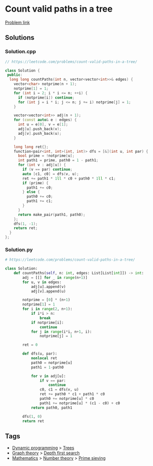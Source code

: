 # Count valid paths in a tree

[Problem link](https://leetcode.com/problems/count-valid-paths-in-a-tree/)

## Solutions


### Solution.cpp
```cpp
// https://leetcode.com/problems/count-valid-paths-in-a-tree/

class Solution {
 public:
  long long countPaths(int n, vector<vector<int>>& edges) {
    vector<char> notprime(n + 1);
    notprime[1] = 1;
    for (int i = 2; i * i <= n; ++i) {
      if (notprime[i]) continue;
      for (int j = i * i; j <= n; j += i) notprime[j] = 1;
    }

    vector<vector<int>> adj(n + 1);
    for (const auto& e : edges) {
      int u = e[0], v = e[1];
      adj[u].push_back(v);
      adj[v].push_back(u);
    }

    long long ret{};
    function<pair<int, int>(int, int)> dfs = [&](int u, int par) {
      bool prime = !notprime[u];
      int path1 = prime, path0 = 1 - path1;
      for (int v : adj[u]) {
        if (v == par) continue;
        auto [c1, c0] = dfs(v, u);
        ret += path1 * 1ll * c0 + path0 * 1ll * c1;
        if (prime) {
          path1 += c0;
        } else {
          path0 += c0;
          path1 += c1;
        }
      }
      return make_pair(path1, path0);
    };
    dfs(1, -1);
    return ret;
  }
};
```
### Solution.py
```py
# https://leetcode.com/problems/count-valid-paths-in-a-tree/

class Solution:
    def countPaths(self, n: int, edges: List[List[int]]) -> int:
        adj = [[] for _ in range(n+1)]
        for u, v in edges:
            adj[u].append(v)
            adj[v].append(u)

        notprime = [0] * (n+1)
        notprime[1] = 1
        for i in range(2, n+1):
            if i*i > n:
                break
            if notprime[i]:
                continue
            for j in range(i*i, n+1, i):
                notprime[j] = 1

        ret = 0

        def dfs(u, par):
            nonlocal ret
            path0 = notprime[u]
            path1 = 1-path0

            for v in adj[u]:
                if v == par:
                    continue
                c0, c1 = dfs(v, u)
                ret += path0 * c1 + path1 * c0
                path0 += notprime[u] * c0
                path1 += notprime[u] * (c1 - c0) + c0
            return path0, path1

        dfs(1, 0)
        return ret
```
## Tags

* [Dynamic programming](/README.md#Dynamic_programming) > [Trees](/README.md#Dynamic_programming-Trees)
* [Graph theory](/README.md#Graph_theory) > [Depth first search](/README.md#Graph_theory-Depth_first_search)
* [Mathematics](/README.md#Mathematics) > [Number theory](/README.md#Mathematics-Number_theory) > [Prime sieving](/README.md#Mathematics-Number_theory-Prime_sieving)
